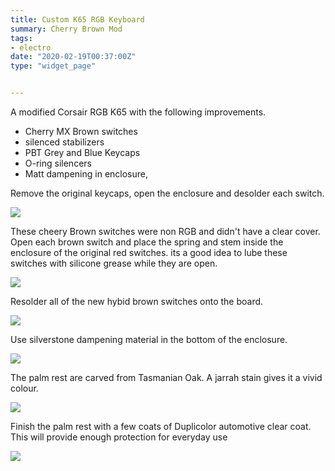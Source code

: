 ```yaml
---
title: Custom K65 RGB Keyboard	
summary: Cherry Brown Mod 
tags:
- electro
date: "2020-02-19T00:37:00Z"
type: "widget_page" 


---
```


A modified Corsair RGB K65 with the following improvements.
- Cherry MX Brown switches
- silenced stabilizers
- PBT Grey and Blue Keycaps
- O-ring silencers
- Matt dampening in enclosure,


Remove the original keycaps, open the enclosure and desolder each switch.

![](/img/project/kb1/I01.jpg) 

These cheery Brown switches were non RGB and didn't have a clear cover. Open each brown switch and place the spring and stem inside the enclosure of the original red switches.
its a good idea to lube these switches with silicone grease while they are open.

![](/img/project/kb1/I02.jpg) 

Resolder all of the new hybid brown switches onto the board.

![](/img/project/kb1/I03.jpg) 

Use silverstone dampening material in the bottom of the enclosure.

![](/img/project/kb1/I04.jpg) 


The palm rest are carved from Tasmanian Oak. A jarrah stain gives it a vivid colour.

![](/img/project/kb1/I05.jpg) 

Finish the palm rest with a few coats of Duplicolor automotive clear coat. This will provide enough protection for everyday use

![](/img/project/kb1/I05.jpg) 
